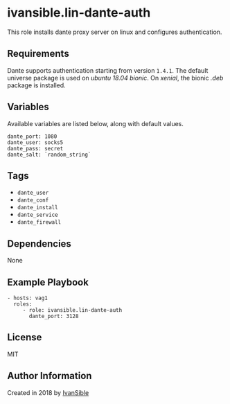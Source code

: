 # ivansible.lin-dante-auth
This role installs dante proxy server on linux and configures authentication.


## Requirements

Dante supports authentication starting from version `1.4.1`.
The default universe package is used on _ubuntu 18.04 bionic_.
On _xenial_, the bionic _.deb_ package is installed.


## Variables

Available variables are listed below, along with default values.

    dante_port: 1080
    dante_user: socks5
    dante_pass: secret
    dante_salt: `random_string`


## Tags

- `dante_user`
- `dante_conf`
- `dante_install`
- `dante_service`
- `dante_firewall`


## Dependencies

None


## Example Playbook

    - hosts: vag1
      roles:
         - role: ivansible.lin-dante-auth
           dante_port: 3128


## License

MIT

## Author Information

Created in 2018 by [IvanSible](https://github.com/ivansible)
